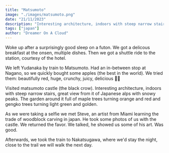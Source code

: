 ```yaml
---
title: "Matsumoto"
image: "./images/matsumoto.png"
date: "21/11/2023"
description: "Interesting architecture, indoors with steep narrow stairs, great view from it of Japanese alps with snowy peaks."
tags: ["japan"]
author: "Dreamer On A Cloud"
---
```


Woke up after a surprisingly good sleep on a futon.
We got a delicous breakfast at the onsen, multiple dishes. Then we got a shuttle ride to the station, courtesy of the hotel.

We left Yudanaka by train to Matsumoto.
Had an in-between stop at Nagano, so we quickly bought some apples (the best in the world). We tried them: beautifully red, huge, crunchy, juicy, delicious 🍎✨

Visited matsumoto castle (the black crow). Interesting architecture, indoors with steep narrow stairs, great view from it of Japanese alps with snowy peaks. The garden around it full of maple trees turning orange and red and gengko trees turning light green and golden.

As we were taking a selfie we met Steve, an artist from Miami learning the trade of woodblock carving in japan. He took some photos of us with the castle. We returned the favor. We talked, he showed us some of his art. Was good.

Afterwards, we took  the train to Nakatsugawa, where we'd stay the night, close to the trail we will walk the next day.